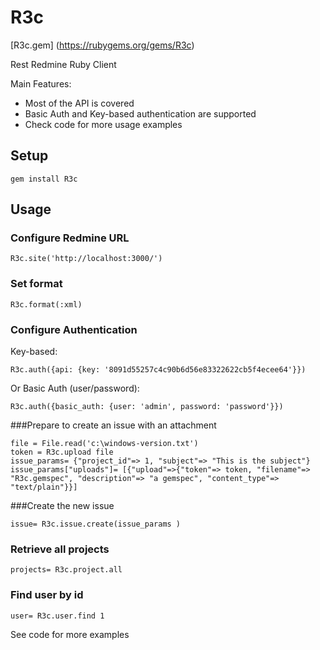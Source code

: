# R3c

[R3c.gem] (https://rubygems.org/gems/R3c)

Rest Redmine Ruby Client

Main Features:
* Most of the API is covered 
* Basic Auth and Key-based authentication are supported
* Check code for more usage examples

## Setup

```
gem install R3c
```

## Usage

### Configure Redmine URL

```
R3c.site('http://localhost:3000/')
```

### Set format

```
R3c.format(:xml)
```

### Configure Authentication

Key-based:
```
R3c.auth({api: {key: '8091d55257c4c90b6d56e83322622cb5f4ecee64'}})
```
Or Basic Auth (user/password):

```
R3c.auth({basic_auth: {user: 'admin', password: 'password'}})
```

###Prepare to create an issue with an attachment

```
file = File.read('c:\windows-version.txt')
token = R3c.upload file
issue_params= {"project_id"=> 1, "subject"=> "This is the subject"}
issue_params["uploads"]= [{"upload"=>{"token"=> token, "filename"=> "R3c.gemspec", "description"=> "a gemspec", "content_type"=> "text/plain"}}]
```

###Create the new issue

```
issue= R3c.issue.create(issue_params )
```

### Retrieve all projects

```
projects= R3c.project.all
```

### Find user by id

```
user= R3c.user.find 1
```

See code for more examples

